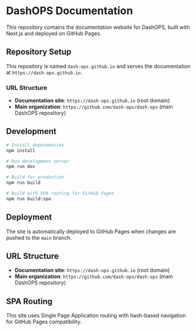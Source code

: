 # DashOPS Documentation

This repository contains the documentation website for DashOPS, built with Next.js and deployed on GitHub Pages.

## Repository Setup

This repository is named `dash-ops.github.io` and serves the documentation at `https://dash-ops.github.io`.

### URL Structure

- **Documentation site**: `https://dash-ops.github.io` (root domain)
- **Main organization**: `https://github.com/dash-ops/dash-ops` (main DashOPS repository)

## Development

```bash
# Install dependencies
npm install

# Run development server
npm run dev

# Build for production
npm run build

# Build with SPA routing for GitHub Pages
npm run build:spa
```

## Deployment

The site is automatically deployed to GitHub Pages when changes are pushed to the `main` branch.

## URL Structure

- **Documentation site**: `https://dash-ops.github.io` (root domain)
- **Main organization**: `https://github.com/dash-ops/dash-ops` (main DashOPS repository)

## SPA Routing

This site uses Single Page Application routing with hash-based navigation for GitHub Pages compatibility.
